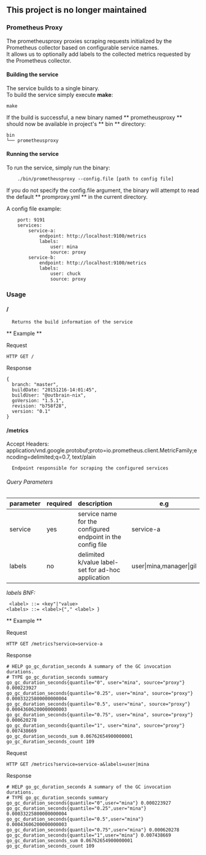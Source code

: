 ## This project is no longer maintained 

### Prometheus Proxy

The prometheusproxy proxies scraping requests initialized by the Prometheus collector based on configurable service names.  
It allows us to optionally add labels to the collected metrics requested by the Prometheus collector.  

#### Building the service  
The service builds to a single binary.  
To build the service simply execute **make**:  

    make

If the build is successful, a new binary named ** prometheusproxy **  should now be available in project's ** bin ** directory:

    bin
    └── prometheusproxy



#### Running the service
To run the service, simply run the binary:

        ./bin/prometheusproxy --config.file [path to config file]

If you do not specify the config.file argument, the binary will attempt to read the default ** promproxy.yml ** in the current directory.


A config file example:

        port: 9191
        services:
            service-a:
                endpoint: http://localhost:9100/metrics
                labels:
       	            user: mina
                    source: proxy
            service-b:
                endpoint: http://localhost:9100/metrics
                labels:
                    user: chuck
                    source: proxy


### Usage
#### /


      Returns the build information of the service  


** Example  **

Request

    HTTP GET /     

Response

    {
      branch: "master",
      buildDate: "20151216-14:01:45",
      buildUser: "@outbrain-nix",
      goVersion: "1.5.1",
      revision: "b758f28",
      version: "0.1"
    }

#### /metrics
Accept Headers: application/vnd.google.protobuf;proto=io.prometheus.client.MetricFamily;encoding=delimited;q=0.7, text/plain  

      Endpoint responsible for scraping the configured services



###### Query Parameters  


| parameter | required |    description      |  e.g |
|-----------|----------|:--------------------|-----|
| service | yes |service name for the configured endpoint in the config file | service-a |
| labels |  no  |delimited k/value label-set for ad-hoc application   |   user&#124;mina,manager&#124;gil |

*labels BNF:*

     <label> ::= <key"|"value>
    <labels> ::= <label>{"," <label> }


** Example **   

Request  

    HTTP GET /metrics?service=service-a


Response

    # HELP go_gc_duration_seconds A summary of the GC invocation durations.
    # TYPE go_gc_duration_seconds summary
    go_gc_duration_seconds{quantile="0", user="mina", source="proxy"} 0.000223927
    go_gc_duration_seconds{quantile="0.25", user="mina", source="proxy"} 0.00033225800000000004
    go_gc_duration_seconds{quantile="0.5", user="mina", source="proxy"} 0.00043606200000000003
    go_gc_duration_seconds{quantile="0.75", user="mina", source="proxy"} 0.000620278
    go_gc_duration_seconds{quantile="1", user="mina", source="proxy"} 0.007438669
    go_gc_duration_seconds_sum 0.06762654900000001
    go_gc_duration_seconds_count 109


Request  

    HTTP GET /metrics?service=service-a&labels=user|mina


Response

    # HELP go_gc_duration_seconds A summary of the GC invocation durations.
    # TYPE go_gc_duration_seconds summary
    go_gc_duration_seconds{quantile="0",user="mina"} 0.000223927
    go_gc_duration_seconds{quantile="0.25",user="mina"} 0.00033225800000000004
    go_gc_duration_seconds{quantile="0.5",user="mina"} 0.00043606200000000003
    go_gc_duration_seconds{quantile="0.75",user="mina"} 0.000620278
    go_gc_duration_seconds{quantile="1",user="mina"} 0.007438669
    go_gc_duration_seconds_sum 0.06762654900000001
    go_gc_duration_seconds_count 109
